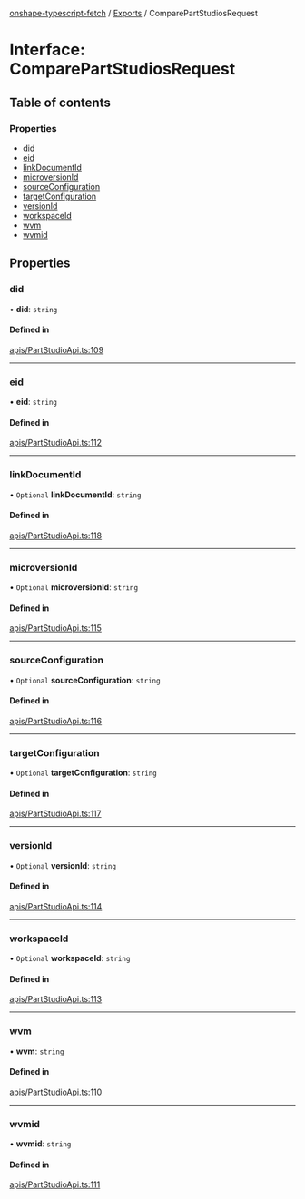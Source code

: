 [onshape-typescript-fetch](../README.md) / [Exports](../modules.md) / ComparePartStudiosRequest

# Interface: ComparePartStudiosRequest

## Table of contents

### Properties

- [did](ComparePartStudiosRequest.md#did)
- [eid](ComparePartStudiosRequest.md#eid)
- [linkDocumentId](ComparePartStudiosRequest.md#linkdocumentid)
- [microversionId](ComparePartStudiosRequest.md#microversionid)
- [sourceConfiguration](ComparePartStudiosRequest.md#sourceconfiguration)
- [targetConfiguration](ComparePartStudiosRequest.md#targetconfiguration)
- [versionId](ComparePartStudiosRequest.md#versionid)
- [workspaceId](ComparePartStudiosRequest.md#workspaceid)
- [wvm](ComparePartStudiosRequest.md#wvm)
- [wvmid](ComparePartStudiosRequest.md#wvmid)

## Properties

### did

• **did**: `string`

#### Defined in

[apis/PartStudioApi.ts:109](https://github.com/toebes/onshape-typescript-fetch/blob/3e11ae1/apis/PartStudioApi.ts#L109)

___

### eid

• **eid**: `string`

#### Defined in

[apis/PartStudioApi.ts:112](https://github.com/toebes/onshape-typescript-fetch/blob/3e11ae1/apis/PartStudioApi.ts#L112)

___

### linkDocumentId

• `Optional` **linkDocumentId**: `string`

#### Defined in

[apis/PartStudioApi.ts:118](https://github.com/toebes/onshape-typescript-fetch/blob/3e11ae1/apis/PartStudioApi.ts#L118)

___

### microversionId

• `Optional` **microversionId**: `string`

#### Defined in

[apis/PartStudioApi.ts:115](https://github.com/toebes/onshape-typescript-fetch/blob/3e11ae1/apis/PartStudioApi.ts#L115)

___

### sourceConfiguration

• `Optional` **sourceConfiguration**: `string`

#### Defined in

[apis/PartStudioApi.ts:116](https://github.com/toebes/onshape-typescript-fetch/blob/3e11ae1/apis/PartStudioApi.ts#L116)

___

### targetConfiguration

• `Optional` **targetConfiguration**: `string`

#### Defined in

[apis/PartStudioApi.ts:117](https://github.com/toebes/onshape-typescript-fetch/blob/3e11ae1/apis/PartStudioApi.ts#L117)

___

### versionId

• `Optional` **versionId**: `string`

#### Defined in

[apis/PartStudioApi.ts:114](https://github.com/toebes/onshape-typescript-fetch/blob/3e11ae1/apis/PartStudioApi.ts#L114)

___

### workspaceId

• `Optional` **workspaceId**: `string`

#### Defined in

[apis/PartStudioApi.ts:113](https://github.com/toebes/onshape-typescript-fetch/blob/3e11ae1/apis/PartStudioApi.ts#L113)

___

### wvm

• **wvm**: `string`

#### Defined in

[apis/PartStudioApi.ts:110](https://github.com/toebes/onshape-typescript-fetch/blob/3e11ae1/apis/PartStudioApi.ts#L110)

___

### wvmid

• **wvmid**: `string`

#### Defined in

[apis/PartStudioApi.ts:111](https://github.com/toebes/onshape-typescript-fetch/blob/3e11ae1/apis/PartStudioApi.ts#L111)
